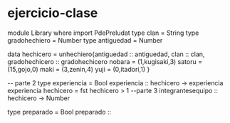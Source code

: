 # ejercicio-clase

module Library where
import PdePreludat
type clan = String
type gradohechiero = Number
type antiguedad = Number


data hechicero = unhechiero{antiguedad :: antiguedad,
clan :: clan,
gradohechicero :: gradohechicero
nobara = (1,kugisaki,3)
satoru = (15,gojo,0)
maki = (3,zenin,4)
yuji = (0,itadori,1)
}




-- parte 2
type experiencia = Bool
experiencia :: hechicero -> experiencia
 experiencia hechicero = fst hechicero > 1
 --parte 3
integrantesequipo :: hechicero -> Number

type preparado = Bool
preparado :: 
